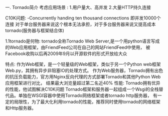 一. Tornado简介
考虑应用场景 :
    1.用户量大、高并发
    2.大量HTTP持久连接

C10K问题:
    -Concurrently handing ten thousand connections 即并发10000个连接
    对于单台服务器来说这个根本无法承担，对于多台服务器来说又提高成本
tornado(服务器与框架结合体)

1.1tornado是何物:
tornado全称Tornado Web Server,是一个用python语言写成的Web应用框架，由FriendFeed公司在自己的网站FriendFeed中使用，
被Facebook收购以后再2009年9月以开源软件的形式开放给大众

特点:
    作为Web框架，是一个轻量级的Web框架，类似于另一个Python web框架Web.py，其拥有异步非阻塞IO的处理方式。
    作为Web服务器，Tornado拥有出色的抗压负载能力，官方用Nginx反向代理的方式部署Tornado和其他Python Web应用框架进行对比，
    结果最大浏览量超过第二名近40%
性能:
    Tornado拥有优异的性能，他试图解决C10K问题
    Tornado框架和服务器一起组成一个Wsgi的全栈替代品。单独在WSGI容器中使用Tornado网络框架或者tornado http服务器，
    有一定的局限性，为了最大化利用tornado的性能，推荐同时使用tornado的网络框架和Http服务器。